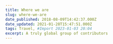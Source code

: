```yaml
---
title: Where we are
slug: where-we-are
date_published: 2018-08-09T14:42:37.000Z
date_updated: 2021-01-28T15:47:51.000Z
tags: Travel, #Import 2023-01-03 20:04
excerpt: A truly global group of contributors
---
```



